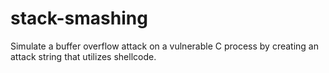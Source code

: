 # stack-smashing
Simulate a buffer overflow attack on a vulnerable C process by creating an attack string that utilizes shellcode.
